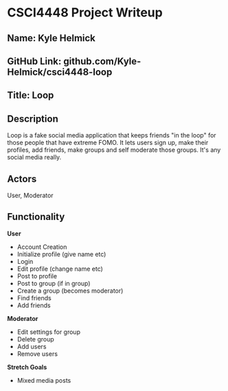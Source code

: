 # CSCI4448 Project Writeup

## Name: Kyle Helmick

## GitHub Link: github.com/Kyle-Helmick/csci4448-loop

## Title: Loop

## Description

Loop is a fake social media application that keeps friends "in the loop" for those people that have extreme FOMO. It lets users sign up, make their profiles, add friends, make groups and self moderate those groups. It's any social media really.

## Actors

User, Moderator

## Functionality

**User**

* Account Creation
* Initialize profile (give name etc)
* Login
* Edit profile (change name etc)
* Post to profile
* Post to group (if in group)
* Create a group (becomes moderator)
* Find friends
* Add friends

**Moderator**

* Edit settings for group
* Delete group
* Add users
* Remove users

**Stretch Goals**

* Mixed media posts
